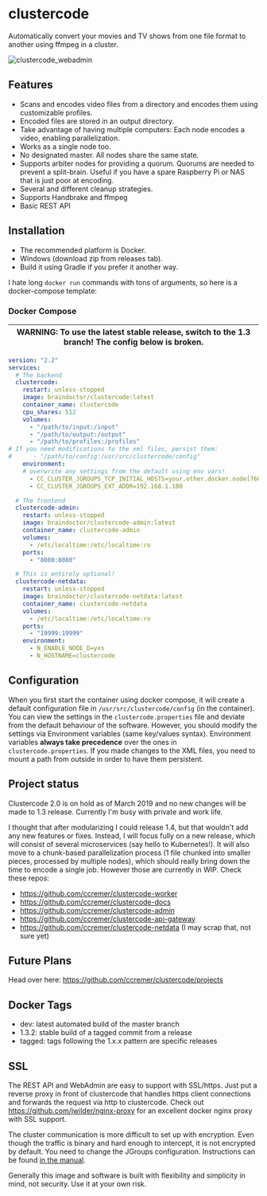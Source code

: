# clustercode

Automatically convert your movies and TV shows from one file format to another using ffmpeg in a cluster.

![clustercode_webadmin](https://user-images.githubusercontent.com/12159026/31952107-193afa02-b8e0-11e7-9f88-8d3d20e0d84c.png)

## Features

* Scans and encodes video files from a directory and encodes them using customizable profiles.
* Encoded files are stored in an output directory.
* Take advantage of having multiple computers: Each node encodes a video, enabling parallelization.
* Works as a single node too.
* No designated master. All nodes share the same state.
* Supports arbiter nodes for providing a quorum. Quorums are needed to prevent a split-brain. Useful if you
have a spare Raspberry Pi or NAS that is just poor at encoding.
* Several and different cleanup strategies.
* Supports Handbrake and ffmpeg
* Basic REST API

## Installation

* The recommended platform is Docker.
* Windows (download zip from releases tab).
* Build it using Gradle if you prefer it another way.

I hate long `docker run` commands with tons of arguments, so here is a docker-compose template:

### Docker Compose

| WARNING: To use the latest stable release, switch to the 1.3 branch! The config below is broken. |
| --- |

```yaml
version: "2.2"
services:
  # The backend
  clustercode:
    restart: unless-stopped
    image: braindoctor/clustercode:latest
    container_name: clustercode
    cpu_shares: 512
    volumes:
      - "/path/to/input:/input"
      - "/path/to/output:/output"
      - "/path/to/profiles:/profiles"
# If you need modifications to the xml files, persist them:
#      - "/path/to/config:/usr/src/clustercode/config"
    environment:
    # overwrite any settings from the default using env vars!
      - CC_CLUSTER_JGROUPS_TCP_INITIAL_HOSTS=your.other.docker.node[7600],another.one[7600]
      - CC_CLUSTER_JGROUPS_EXT_ADDR=192.168.1.100

  # The frontend
  clustercode-admin:
    restart: unless-stopped
    image: braindoctor/clustercode-admin:latest
    container_name: clustercode-admin
    volumes:
      - /etc/localtime:/etc/localtime:ro
    ports:
      - "8080:8080"

  # This is entirely optional!
  clustercode-netdata:
    restart: unless-stopped
    image: braindoctor/clustercode-netdata:latest
    container_name: clustercode-netdata
    volumes:
      - /etc/localtime:/etc/localtime:ro
    ports:
      - "19999:19999"
    environment:
      - N_ENABLE_NODE_D=yes
      - N_HOSTNAME=clustercode
```

## Configuration

When you first start the container using docker compose, it will create a default configuration
file in `/usr/src/clustercode/config` (in the container). You can view the settings in the
`clustercode.properties` file and deviate from the default behaviour of the software. However, you should
modify the settings via Environment variables (same key/values syntax). Environment variables **always take precedence**
over the ones in `clustercode.properties`. If you made changes to the XML files, you need to mount a path from outside
in order to have them persistent.

## Project status

Clustercode 2.0 is on hold as of March 2019 and no new changes will be made to 1.3 release. Currently I'm busy with private and work life. 

I thought that after modularizing I could release 1.4, but that wouldn't add any new features or fixes. Instead, I will focus fully on a 
new release, which will consist of several microservices (say hello to Kubernetes!). It will also move to a chunk-based parallelization process
(1 file chunked into smaller pieces, processed by multiple nodes), which should really bring down the time to encode
a single job. However those are currently in WIP. Check these repos:

* https://github.com/ccremer/clustercode-worker
* https://github.com/ccremer/clustercode-docs
* https://github.com/ccremer/clustercode-admin
* https://github.com/ccremer/clustercode-api-gateway
* https://github.com/ccremer/clustercode-netdata (I may scrap that, not sure yet)

## Future Plans

Head over here: https://github.com/ccremer/clustercode/projects

## Docker Tags

* dev: latest automated build of the master branch
* 1.3.2: stable build of a tagged commit from a release
* tagged: tags following the 1.x.x pattern are specific releases

## SSL

The REST API and WebAdmin are easy to support with SSL/https. Just put a reverse proxy in front of clustercode
that handles https client connections and forwards the request via http to clustercode.
Check out https://github.com/jwilder/nginx-proxy for an excellent docker nginx proxy with SSL support.

The cluster communication is more difficult to set up with encryption. Even though the
traffic is binary and hard enough to intercept, it is not encrypted by default. You need
to change the JGroups configuration. Instructions can be found
[in the manual](http://jgroups.org/manual4/index.html#Security).

Generally this image and software is built with flexibility and simplicity in mind, not security.
Use it at your own risk.
